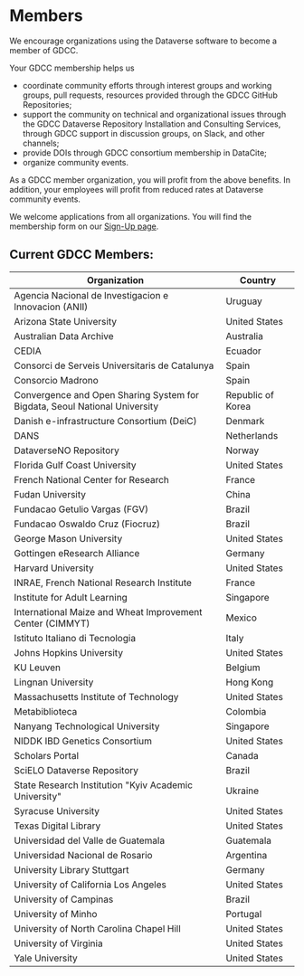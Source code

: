 # Members
We encourage organizations using the Dataverse software to become a member of GDCC. 

Your GDCC membership helps us
 - coordinate community efforts through interest groups and working groups, pull requests, resources provided through the GDCC GitHub Repositories;
 - support the community on technical and organizational issues through the GDCC Dataverse Repository Installation and Consulting Services, through GDCC support in discussion groups, on Slack, and other channels;
 - provide DOIs through GDCC consortium membership in DataCite;
 - organize community events.

As a GDCC member organization, you will profit from the above benefits. In addition, your employees will profit from reduced rates at Dataverse community events.

We welcome applications from all organizations. You will find the membership form on our [Sign-Up page](https://www.gdcc.io/sign-up.html).

## Current GDCC Members:
| Organization | Country |
|--|--|
| Agencia Nacional de lnvestigacion e lnnovacion (ANII) | Uruguay |
| Arizona State University | United States |
| Australian Data Archive | Australia |
| CEDIA | Ecuador |
| Consorci de Serveis Universitaris de Catalunya | Spain |
| Consorcio Madrono | Spain |
| Convergence and Open Sharing System for Bigdata, Seoul National University | Republic of Korea |
| Danish e-infrastructure Consortium (DeiC) | Denmark |
| DANS | Netherlands |
| DataverseNO Repository | Norway |
| Florida Gulf Coast University | United States |
| French National Center for Research | France |
| Fudan University | China |
| Fundacao Getulio Vargas (FGV) | Brazil |
| Fundacao Oswaldo Cruz (Fiocruz) | Brazil |
| George Mason University | United States |
| Gottingen eResearch Alliance | Germany |
| Harvard University | United States |
| INRAE, French National Research Institute | France |
| Institute for Adult Learning | Singapore |
| International Maize and Wheat Improvement Center (CIMMYT) | Mexico |
| Istituto Italiano di Tecnologia | Italy |
| Johns Hopkins University | United States |
| KU Leuven | Belgium |
| Lingnan University | Hong Kong |
| Massachusetts Institute of Technology | United States |
| Metabiblioteca | Colombia |
| Nanyang Technological University | Singapore |
| NIDDK IBD Genetics Consortium | United States |
| Scholars Portal | Canada |
| SciELO Dataverse Repository | Brazil |
| State Research Institution "Kyiv Academic University" | Ukraine |
| Syracuse University | United States |
| Texas Digital Library | United States |
| Universidad del Valle de Guatemala | Guatemala |
| Universidad Nacional de Rosario | Argentina |
| University Library Stuttgart | Germany |
| University of California Los Angeles | United States |
| University of Campinas | Brazil |
| University of Minho | Portugal |
| University of North Carolina Chapel Hill | United States |
| University of Virginia | United States |
| Yale University | United States |
